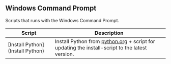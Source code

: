 ## Windows Command Prompt

Scripts that runs with the Windows Command Prompt.

| Script | Description |
|-|-|
| [Install Python](Install Python) | Install Python from [python.org](https://python.org) + script for updating the install-script to the latest version. |
